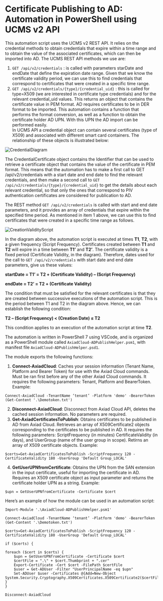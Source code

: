 # Certificate Publishing to AD: Automation in PowerShell using UCMS v2 API

This automation script uses the UCMS v2 REST API. It relies on the credential methods to obtain credentials that expire within a time range and to obtain the value of the associated certificates, which can then be imported into AD. The UCMS REST API methods we use are:
1.	`GET /api/v2/credentials` : is called with parameters starDate and endDate that define the expiration date range. Given that we know the certificate validity period, we can use this to find credentials that correspond to certificates that were created in a specific time range.
2.	`GET /api/v2/credentials/{type}/{credential_uid}` : this is called for type=X509 (we are interested in certificate type credentials) and for the relevant credential_uid values. This returns an object that contains the certificate value in PEM format. 
AD requires certificates to be in DER format to be imported. This automation contains a function that performs the format conversion, as well as a function to obtain the certificate holder AD UPN. With this UPN the AD import can be performed easily.  
In UCMS API a credential object can contain several certificates (type of X509) and associated with different smart card containers. The relationship of these objects is illustrated below: 

 
![CredentialDiagram](https://github.com/GHmiguel/UcmsADPublish/assets/35546222/56d06da7-c86c-4b06-948d-8a041625b126)

The CredentialCertificate object contains the Identifier that can be used to retrieve a certificate object that contains the value of the certificate in PEM format. This means that the automation has to make a first call to GET /api/v2/credentials with a start date and end date to find the relevant credentials, and then make a second call to `GET /api/v2/credentials/{type}/{credential_uid}` to get the details about each relevant credential, so that only the ones that correspond to PIV authentication certificates are considered for publication to AD. 

The REST method `GET /api/v2/credentials` is called with start and end date parameters, and it provides an array of credentials that expire within the specified time period. As mentioned in item 1 above, we can use this to find certificates that were created in a specific time range as follows. 

 ![CreationValidityScript](https://github.com/GHmiguel/UcmsADPublish/assets/35546222/a6316d8e-7f80-4dd4-8260-abf566c04194)


In the diagram above, the automation script is executed at times **T1**, **T2**, with a given frequency (Script Frequency). Certificates created between **T1** and **T2** will expire in a time between **T1’** and **T2’**. The certificate validity is a fixed period (Certificate Validity, in the diagram). Therefore, dates used for the call to `GET /api/v2/credentials`  with start date and end date parameters, give us these values:

**startDate = T1’ = T2 + (Certificate Validity) – (Script Frequency)**

**endDate = T2’ = T2 + (Certificate Validity)**

The condition that must be satisfied for the relevant certificates is that they are created between successive executions of the automation script. This is the period between T1 and T2 in the diagram above. Hence, we can establish the following condition:

**T2 – (Script Frequency) < (Creation Date) ≤ T2**

This condition applies to an execution of the automation script at time **T2**.

The automation is written in PowerShell 7 using VSCode, and is organized as a PowerShell module called `AxiadCloud-ADPublishHelper.psm1`, with manifest file `AxiadCloud-ADPublishHelper.psd1`.

The module exports the following functions:

1.	**Connect-AxiadCloud**: Caches your session information (Tenant Name, Platform and Bearer Token) for use with the Axiad Cloud commands. Must be ran first before any of the other Axiad Cloud commands. It requires the following parameters: Tenant, Platform and BearerToken. Example:

`Connect-AxiadCloud -TenantName ‘tenant’ -Platform 'demo' -BearerToken (Get-Content '.\Demotoken.txt')`

2.	**Disconnect-AxiadCloud**: Disconnect from Axiad Cloud API, deletes the cached session information. No parameters are required.
3.	**Get-AxiadCertificatesToPublish**: Obtains certificates to be published in AD from Axiad Cloud. Retrieves an array of X509Certificate2 objects corresponding to the certificates to be published in AD. It requires the following parameters: ScriptFrequency (in minutes)  CertificateValidity (in days), and UserGroup (name of the user group in scope). Retirns an array of X509 certificate objects.  Example: 

`$certs=Get-AxiadCertificatesToPublish -ScriptFrequency 120 -CertificateValidity 180 -UserGroup 'Default Group_LOCAL'`

4.	**GetUserUPNfromCertificate**: Obtains the UPN from the SAN extension in the input certificate, useful for importing the certificate in AD. Requires an X509 certificate object as input parameter and returns the certificate holder UPN as a string. Example: 

`$upn = GetUserUPNfromCertificate -Certificate $cert`

Here’s an example of how the module can be used in an automation script:

```
Import-Module '.\AxiadCloud-ADPublishHelper.psm1'

Connect-AxiadCloud -TenantName ‘tenant’ -Platform 'demo' -BearerToken (Get-Content '.\Demotoken.txt')

$certs=Get-AxiadCertificatesToPublish -ScriptFrequency 120 -CertificateValidity 180 -UserGroup 'Default Group_LOCAL'

if ($certs) {

foreach ($cert in $certs) { 
    $upn = GetUserUPNfromCertificate -Certificate $cert 
    $certFile = ".\" + $cert.Thumbprint + ".cer"
    Export-Certificate -Cert $cert -FilePath $certFile
    $user = Get-ADUser -Filter "UserPrincipalName -eq $upn"
    Set-ADUser $user -Certificates @{Add=New-Object System.Security.Cryptography.X509Certificates.X509Certificate2($certFile)}
} 
}

Disconnect-AxiadCloud
```


